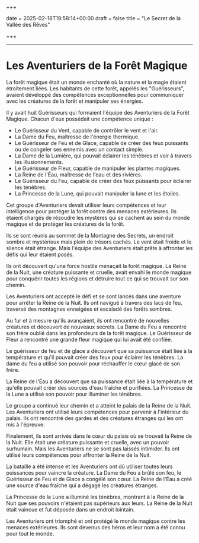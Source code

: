 +++

date = 2025-02-18T19:58:14+00:00
draft = false
title = "Le Secret de la Vallée des Rêves"

+++

---

# Les Aventuriers de la Forêt Magique
La forêt magique était un monde enchanté où la nature et la magie étaient étroitement liées. Les habitants de cette forêt, appelés les "Guérisseurs", avaient développé des compétences exceptionnelles pour communiquer avec les créatures de la forêt et manipuler ses énergies.

Il y avait huit Guérisseurs qui formaient l'équipe des Aventuriers de la Forêt Magique. Chacun d'eux possédait une compétence unique :

- Le Guérisseur du Vent, capable de contrôler le vent et l'air.
- La Dame du Feu, maîtresse de l'énergie thermique.
- Le Guérisseur de Feu et de Glace, capable de créer des feux puissants ou de congeler ses ennemis avec un contact simple.
- La Dame de la Lumière, qui pouvait éclairer les ténèbres et voir à travers les illusionnements.
- Le Guérisseur de Fleur, capable de manipuler les plantes magiques.
- La Reine de l'Éau, maîtresse de l'eau et des rivières.
- Le Guérisseur du Feu, capable de créer des feux puissants pour éclairer les ténèbres.
- La Princesse de la Lune, qui pouvait manipuler la lune et les étoiles.

Cet groupe d'Aventuriers devait utiliser leurs compétences et leur intelligence pour protéger la forêt contre des menaces extérieures. Ils étaient chargés de résoudre les mystères qui se cachent au sein du monde magique et de protéger les créatures de la forêt.

Ils se sont réunis au sommet de la Montagne des Secrets, un endroit sombre et mystérieux mais plein de trésors cachés. Le vent était froide et le silence était étrange. Mais l'équipe des Aventuriers était prête à affronter les défis qui leur étaient posés.

Ils ont découvert qu'une force hostile menaçait la forêt magique. La Reine de la Nuit, une créature puissante et cruelle, avait envahi le monde magique pour conquérir toutes les régions et détruire tout ce qui se trouvait sur son chemin.

Les Aventuriers ont accepté le défi et se sont lancés dans une aventure pour arrêter la Reine de la Nuit. Ils ont navigué à travers des lacs de feu, traversé des montagnes enneigées et escaladé des forêts sombres.

Au fur et à mesure qu'ils avançaient, ils ont rencontré de nouvelles créatures et découvert de nouveaux secrets. La Dame du Feu a rencontré son frère oublié dans les profondeurs de la forêt magique. Le Guérisseur de Fleur a rencontré une grande fleur magique qui lui avait été confiée.

Le guérisseur de feu et de glace a découvert que sa puissance était liée à la température et qu'il pouvait créer des feux pour éclairer les ténèbres. La dame du feu a utilisé son pouvoir pour réchauffer le cœur glacé de son frère.

La Reine de l'Éau a découvert que sa puissance était liée à la température et qu'elle pouvait créer des sources d'eau fraîche et purifiées. La Princesse de la Lune a utilisé son pouvoir pour illuminer les ténèbres.

Le groupe a continué leur chemin et a atteint le palais de la Reine de la Nuit. Les Aventuriers ont utilisé leurs compétences pour parvenir à l'intérieur du palais. Ils ont rencontré des gardes et des créatures étranges qui les ont mis à l'épreuve.

Finalement, ils sont arrivés dans le cœur du palais où se trouvait la Reine de la Nuit. Elle était une créature puissante et cruelle, avec un pouvoir surhumain. Mais les Aventuriers ne se sont pas laissés intimider. Ils ont utilisé leurs compétences pour affronter la Reine de la Nuit.

La bataille a été intense et les Aventuriers ont dû utiliser toutes leurs puissances pour vaincre la créature. La Dame du Feu a brûlé son feu, le Guérisseur de Feu et de Glace a congélé son cœur. La Reine de l'Éau a créé une source d'eau fraîche qui a dégagé les créatures étranges.

La Princesse de la Lune a illuminé les ténèbres, montrant à la Reine de la Nuit que ses pouvoirs n'étaient pas supérieurs aux leurs. La Reine de la Nuit était vaincue et fut déposée dans un endroit lointain.

Les Aventuriers ont triomphé et ont protégé le monde magique contre les menaces extérieures. Ils sont devenus des héros et leur nom a été connu pour tout le monde.